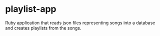 # playlist-app
Ruby application that reads json files representing songs into a database and creates playlists from the songs. 
